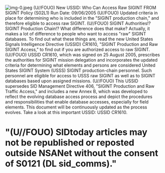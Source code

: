 ![img-0.jpeg](img-0.jpeg)
(U//FOUO) New USSID: Who Can Access Raw SIGINT
FROM
SIGINT Policy (S02L1)
Run Date: 09/06/2005
(U//FOUO) Updated criteria in place for determining who is included in the "SIGINT production chain," and therefore eligible to access raw SIGINT.
(U//FOUO) SIGINT Authorities!? SIGINT Production Chain!? What difference does that make? Actually, it makes a lot of difference to people who want to access "raw" SIGINT databases. To find out what these things are, read the new United States Signals Intelligence Directive (USSID) CR1610, "SIGINT Production and Raw SIGINT Access," to find out if you are authorized access to raw SIGINT.
(U//FOUO) USSID CR1610, which was signed on 25 August 2005, prescribes the authorities for SIGINT mission delegation and incorporates the updated criteria for determining what elements and persons are considered United States SIGINT System (USSS) SIGINT production-chain personnel. Such personnel are eligible for access to USSS raw SIGINT as well as to SIGINT databases based upon assigned missions.
(U//FOUO) This USSID supersedes SID Management Directive 406, "SIGINT Production and Raw Traffic Access," and includes a new Annex B, which was developed to reflect the evolving database access process and depict the procedures and responsibilities that enable database accesses, especially for field elements. This document will be continuously updated as the process evolves. Take a look at this important USSID: USSID CR1610.

# "(U//FOUO) SIDtoday articles may not be republished or reposted outside NSANet without the consent of S0121 (DL sid_comms)."
